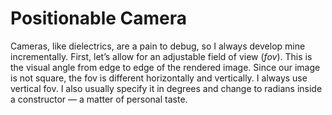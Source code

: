 # Positionable Camera

Cameras, like dielectrics, are a pain to debug, so I always develop mine incrementally. First, let’s allow for an adjustable field of view (*fov*). This is the visual angle from edge to edge of the rendered image. Since our image is not square, the fov is different horizontally and vertically. I always use vertical fov. I also usually specify it in degrees and change to radians inside a constructor — a matter of personal taste.
